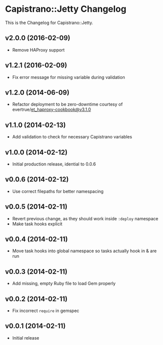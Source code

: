 # Capistrano::Jetty Changelog

This is the Changelog for Capistrano::Jetty.

## v2.0.0 (2016-02-09)

* Remove HAProxy support

## v1.2.1 (2016-02-09)

* Fix error message for missing variable during validation

## v1.2.0 (2014-06-09)

* Refactor deployment to be zero-downtime courtesy of evertrue/et_haproxy-cookbook@v3.1.0

## v1.1.0 (2014-02-13)

* Add validation to check for necessary Capistrano variables

## v1.0.0 (2014-02-12)

* Initial production release, idential to 0.0.6

## v0.0.6 (2014-02-12)

* Use correct filepaths for better namespacing

## v0.0.5 (2014-02-11)

* Revert previous change, as they should work inside `:deploy` namespace
* Make task hooks explicit

## v0.0.4 (2014-02-11)

* Move task hooks into global namespace so tasks actually hook in & are run

## v0.0.3 (2014-02-11)

* Add missing, empty Ruby file to load Gem properly

## v0.0.2 (2014-02-11)

* Fix incorrect `require` in gemspec

## v0.0.1 (2014-02-11)

* Initial release
